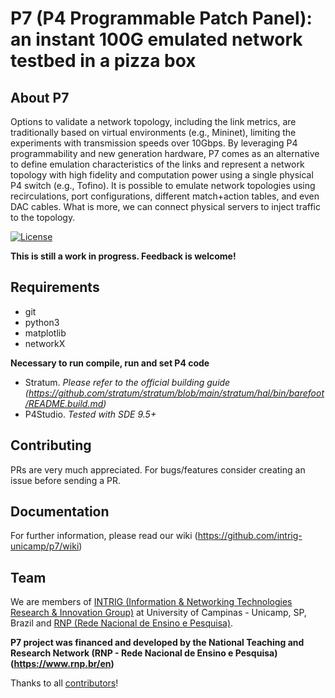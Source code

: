 P7 (P4 Programmable Patch Panel): an instant 100G emulated network testbed in a pizza box
==

## About P7
Options to validate a network topology, including the link metrics, are traditionally based on virtual environments (e.g., Mininet), limiting the experiments with transmission speeds over 10Gbps. By leveraging P4 programmability and new generation hardware, P7 comes as an alternative to define emulation characteristics of the links and represent a network topology with high fidelity and computation power using a single physical P4 switch (e.g., Tofino). It is possible to emulate network topologies using recirculations, port configurations, different match+action tables, and even DAC cables. What is more, we can connect physical servers to inject traffic to the topology.

[![License](https://img.shields.io/badge/License-Apache_2.0-blue.svg)](https://opensource.org/licenses/Apache-2.0)

**This is still a work in progress. Feedback is welcome!**

## Requirements

- git 
- python3
- matplotlib
- networkX

**Necessary to run compile, run and set P4 code**

 - Stratum. *Please refer to the official building guide (https://github.com/stratum/stratum/blob/main/stratum/hal/bin/barefoot/README.build.md)*
 - P4Studio. *Tested with SDE 9.5+*

## Contributing
PRs are very much appreciated. For bugs/features consider creating an issue before sending a PR.

## Documentation
For further information, please read our wiki (https://github.com/intrig-unicamp/p7/wiki)

## Team
We are members of [INTRIG (Information & Networking Technologies Research & Innovation Group)](http://intrig.dca.fee.unicamp.br) at University of Campinas - Unicamp, SP, Brazil and [RNP (Rede Nacional de Ensino e Pesquisa)](https://www.rnp.br/).  

**P7 project was financed and developed by the National Teaching and Research Network (RNP - Rede Nacional de Ensino e Pesquisa) (https://www.rnp.br/en)**  

Thanks to all [contributors](https://github.com/intrig-unicamp/p7/contributors)!
